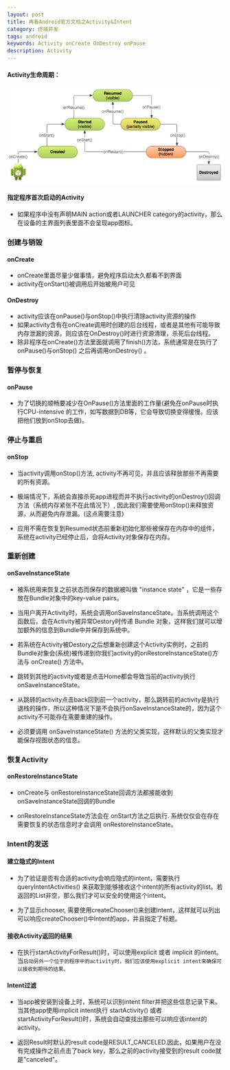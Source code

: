 ```yaml
---
layout: post
title: 再看Android官方文档之Activity&Intent
category: 终端开发
tags: android 
keywords: Activity onCreate OnDestroy onPause
description: Activity
---
```


#### Activity生命周期：

![Activity生命周期](../public/images/android-activity-basic-lifecycle.png "Activity生命周期")

#### 指定程序首次启动的Activity

- 如果程序中没有声明MAIN action或者LAUNCHER category的activity，那么在设备的主界面列表里面不会呈现app图标。

### 创建与销毁

#### onCreate

- onCreate里面尽量少做事情，避免程序启动太久都看不到界面
- activity在onStart()被调用后开始被用户可见

#### OnDestroy

- activity应该在onPause()与onStop()中执行清除activity资源的操作
- 如果activity含有在onCreate调用时创建的后台线程，或者是其他有可能导致内存泄漏的资源，则应该在OnDestroy()时进行资源清理，杀死后台线程。
- 除非程序在onCreate()方法里面就调用了finish()方法，系统通常是在执行了onPause()与onStop() 之后再调用onDestroy() 。

### 暂停与恢复

#### onPause

- 为了切换的顺畅要减少在OnPause()方法里面的工作量(避免在onPause时执行CPU-intensive 的工作，如写数据到DB等，它会导致切换变得缓慢。应该把他们放到onStop去做)。


### 停止与重启

#### onStop

- 当activity调用onStop()方法, activity不再可见，并且应该释放那些不再需要的所有资源。

- 极端情况下，系统会直接杀死app进程而并不执行activity的onDestroy()回调方法（系统内存紧张不在此情况下）, 因此我们需要使用onStop()来释放资源，从而避免内存泄漏。(这点需要注意)

- 应用不需在恢复到Resumed状态前重新初始化那些被保存在内存中的组件，系统在activity已经停止后，会将Activity对象保存在内存。

### 重新创建

#### onSaveInstanceState

- 被系统用来恢复之前状态而保存的数据被叫做 "instance state" ，它是一些存放在Bundle对象中的key-value pairs。

- 当用户离开Activity时，系统会调用onSaveInstanceState。当系统调用这个函数后，会在Activity被异常Destory时传递 Bundle 对象，这样我们就可以增加额外的信息到Bundle中并保存到系统中。

- 若系统在Activity被Destory之后想重新创建这个Activity实例时，之前的Bundle对象会(系统)被传递到你我们activity的onRestoreInstanceState()方法与 onCreate() 方法中。

- 跳转到其他的activity或者是点击Home都会导致当前的activity执行onSaveInstanceState。

- 从跳转的activity点击back回到前一个activity，那么跳转前的activity是执行退栈的操作，所以这种情况下是不会执行onSaveInstanceState的，因为这个activity不可能存在需要重建的操作。

- 必须要调用 onSaveInstanceState() 方法的父类实现，这样默认的父类实现才能保存视图状态的信息。

### 恢复Activity

#### onRestoreInstanceState

- onCreate与 onRestoreInstanceState回调方法都接能收到onSaveInstanceState回调的Bundle

- onRestoreInstanceState方法会在 onStart方法之后执行. 系统仅仅会在存在需要恢复的状态信息时才会调用 onRestoreInstanceState。

### Intent的发送

#### 建立隐式的Intent

- 为了验证是否有合适的activity会响应隐式的intent，需要执行queryIntentActivities() 来获取到能够接收这个intent的所有activity的list。若返回的List非空，那么我们才可以安全的使用这个intent。

- 为了显示chooser, 需要使用createChooser()来创建Intent，这样就可以列出可以响应createChooser()中Intent的app，并且指定了标题。

#### 接收Activity返回的结果

- 在执行startActivityForResult()时，可以使用explicit 或者 implicit 的intent。当`启动另外一个位于的程序中的activity时，我们应该使用explicit intent来确保可以接收到期待的结果。`

#### Intent过滤

- 当app被安装到设备上时，系统可以识别intent filter并把这些信息记录下来。当其他app使用implicit intent执行 startActivity() 或者 startActivityForResult()时，系统会自动查找出那些可以响应该intent的activity。

- 返回Result时默认的result code是RESULT_CANCELED.因此，如果用户在没有完成操作之前点击了back key，那么之前的activity接受到的result code就是"canceled"。
